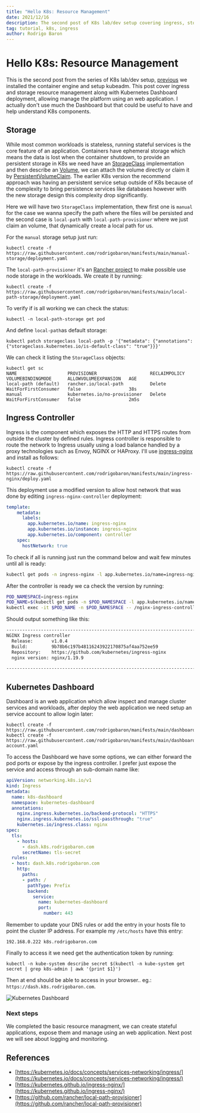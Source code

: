 ```yaml
---
title: "Hello K8s: Resource Management"
date: 2021/12/16
description: The second post of K8s lab/dev setup covering ingress, storage and Kubernetes Dashboard for resource management.
tag: tutorial, k8s, ingress
author: Rodrigo Baron
---
```


# Hello K8s: Resource Management

This is the second post from the series of K8s lab/dev setup, [previous](/posts/hello-k8s-install) we installed the container engine and setup kubeadm. This post cover ingress and storage resource management along with Kubernetes Dashboard deployment, allowing manage the platform using an web application. I actually don't use much the Dashboard but that could be useful to have and help understand K8s components.

## Storage

While most common workloads is stateless, running stateful services is the core feature of an application. Containers have ephemeral storage which means the data is lost when the container shutdown, to provide an persistent storage in K8s we need have an [StorageClass]([https://kubernetes.io/docs/concepts/storage/storage-classes/](https://kubernetes.io/docs/concepts/storage/storage-classes/)) implementation and then describe an [Volume]([https://kubernetes.io/docs/concepts/storage/volumes/](https://kubernetes.io/docs/concepts/storage/volumes/)), we can attach the volume directly or claim it by [PersistentVolumeClaim]([https://kubernetes.io/docs/concepts/storage/persistent-volumes/](https://kubernetes.io/docs/concepts/storage/persistent-volumes/)). The earlier K8s version the recommend approach was having an persistent service setup outside of K8s because of the complexity to bring persistence services like databases however with the new storage design this complexity drop significantly.

Here we will have two `StorageClass` implementation, thew first one is `manual` for the case we wanna specify the path where the files will be persisted and the second case is `local-path` with `local-path-provisioner` where we just claim an volume, that dynamically create a local path for us. 

For the `manual` storage setup just run:

```
kubectl create -f https://raw.githubusercontent.com/rodrigobaron/manifests/main/manual-storage/deployment.yaml
```

The `local-path-provisioner` it's an [Rancher project]([https://github.com/rancher/local-path-provisioner](https://github.com/rancher/local-path-provisioner)) to make possible use node storage in the workloads. We create it by running:

```
kubectl create -f https://raw.githubusercontent.com/rodrigobaron/manifests/main/local-path-storage/deployment.yaml
```

To verify if is all working we can check the status:

```
kubectl -n local-path-storage get pod
```

And define `local-path`as default storage:

```
kubectl patch storageclass local-path -p '{"metadata": {"annotations": {"storageclass.kubernetes.io/is-default-class": "true"}}}'
```

We can check it listing the `StorageClass` objects:

```
kubectl get sc
NAME                   PROVISIONER                    RECLAIMPOLICY   VOLUMEBINDINGMODE      ALLOWVOLUMEEXPANSION   AGE
local-path (default)   rancher.io/local-path          Delete          WaitForFirstConsumer   false                  38s
manual                 kubernetes.io/no-provisioner   Delete          WaitForFirstConsumer   false                  2m5s
```

## Ingress Controller

Ingress is the component which exposes the HTTP and HTTPS routes from outside the cluster by defined rules. Ingress controller is responsible to route the network to Ingress usually using a load balance handled by a proxy technologies such as Envoy, NGINX or HAProxy. I'll use [ingress-nginx]([https://kubernetes.github.io/ingress-nginx/](https://kubernetes.github.io/ingress-nginx/)) and install as follows:

```
kubectl create -f https://raw.githubusercontent.com/rodrigobaron/manifests/main/ingress-nginx/deploy.yaml
```

This deployment use a modified version to allow host network that was done by editing `ingress-nginx-controller` deployment:

```yaml
template:
    metadata:
      labels:
        app.kubernetes.io/name: ingress-nginx
        app.kubernetes.io/instance: ingress-nginx
        app.kubernetes.io/component: controller
    spec:
      hostNetwork: true
```

To check if all is running just run the command below and wait few minutes until all is ready:

```bash
kubectl get pods -n ingress-nginx -l app.kubernetes.io/name=ingress-nginx
```

After the controller is ready we ca check the version by running:

```bash
POD_NAMESPACE=ingress-nginx
POD_NAME=$(kubectl get pods -n $POD_NAMESPACE -l app.kubernetes.io/name=ingress-nginx --field-selector=status.phase=Running -o jsonpath='{.items[0].metadata.name}')
kubectl exec -it $POD_NAME -n $POD_NAMESPACE -- /nginx-ingress-controller --version
```

Should output something like this:

```bash
-------------------------------------------------------------------------------
NGINX Ingress controller
  Release:       v1.0.4
  Build:         9b78b6c197b48116243922170875af4aa752ee59
  Repository:    https://github.com/kubernetes/ingress-nginx
  nginx version: nginx/1.19.9

-------------------------------------------------------------------------------
```

## Kubernetes Dashboard

Dashboard is an web application which allow inspect and manage cluster services and workloads, after deploy the web application we need setup an service account to allow login later:

```
kubectl create -f https://raw.githubusercontent.com/rodrigobaron/manifests/main/dashboard/deployment.yaml
kubectl create -f https://raw.githubusercontent.com/rodrigobaron/manifests/main/dashboard/service-account.yaml
```

To access the Dashboard we have some options, we can either forward the pod ports or expose by the ingress controller. I prefer just expose the service and access through an sub-domain name like:

```yaml
apiVersion: networking.k8s.io/v1
kind: Ingress
metadata:
  name: k8s-dashboard
  namespace: kubernetes-dashboard
  annotations:
    nginx.ingress.kubernetes.io/backend-protocol: "HTTPS"
    nginx.ingress.kubernetes.io/ssl-passthrough: "true"
    kubernetes.io/ingress.class: nginx
spec:
  tls:
    - hosts:
      - dash.k8s.rodrigobaron.com
      secretName: tls-secret
  rules:
  - host: dash.k8s.rodrigobaron.com
    http:
      paths:
      - path: /
        pathType: Prefix
        backend:
          service:
            name: kubernetes-dashboard
            port:
              number: 443
```

Remember to update your DNS rules or add the entry in your hosts file to point the cluster IP address. For example my `/etc/hosts` have this entry:

```
192.168.0.222 k8s.rodrigobaron.com
```

Finally to access it we need get the authentication token by running:

```
kubectl -n kube-system describe secret $(kubectl -n kube-system get secret | grep k8s-admin | awk '{print $1}')
```

Then at end should be able to access in your browser.. eg.: `https://dash.k8s.rodrigobaron.com`.

![Kubernetes Dashboard](/images/hello-k8s-resource-management/kubernetes-dashboard.png)

### Next steps

We completed the basic resource managment, we can create stateful applications, expose them and manage using an web application. Next post we will see about logging and monitoring.

## References

- [https://kubernetes.io/docs/concepts/services-networking/ingress/](https://kubernetes.io/docs/concepts/services-networking/ingress/)
- [https://kubernetes.github.io/ingress-nginx/](https://kubernetes.github.io/ingress-nginx/)
- [https://github.com/rancher/local-path-provisioner](https://github.com/rancher/local-path-provisioner)
